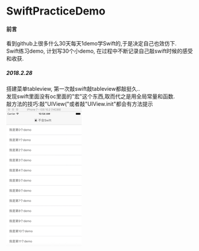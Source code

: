 # SwiftPracticeDemo
#### 前言
看到github上很多什么30天每天1demo学Swift的,于是决定自己也效仿下.  
Swift练习demo, 计划写30个小demo, 
在过程中不断记录自己敲swift时候的感受和收获.

##### 2018.2.28  
搭建菜单tableview, 第一次敲swift敲tableview都敲挺久..  
发现swift里面没有oc里面的"宏"这个东西,取而代之是用全局常量和函数.  
敲方法的技巧:敲"UIView("或者敲"UIView.init"都会有方法提示  
![image](https://github.com/imbawales/SwiftPracticeDemo/blob/master/MySwiftDemo/allpics/Snip20180228_3.png)
